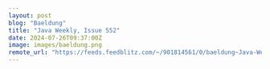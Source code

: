 ```yaml
---
layout: post
blog: "Baeldung"
title: "Java Weekly, Issue 552"
date: 2024-07-26T09:37:00Z
image: images/baeldung.png
remote_url: "https://feeds.feedblitz.com/~/901814561/0/baeldung~Java-Weekly-Issue"
---
```

